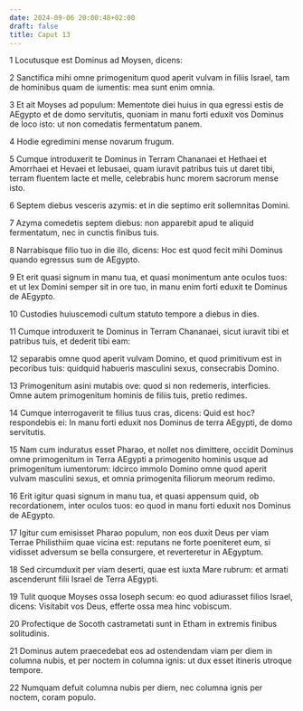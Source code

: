 ```yaml
---
date: 2024-09-06 20:00:48+02:00
draft: false
title: Caput 13
---
```





1 Locutusque est Dominus ad Moysen, dicens:

2 Sanctifica mihi omne primogenitum quod aperit vulvam in filiis Israel, tam de hominibus quam de iumentis: mea sunt enim omnia.

3 Et ait Moyses ad populum: Mementote diei huius in qua egressi estis de AEgypto et de domo servitutis, quoniam in manu forti eduxit vos Dominus de loco isto: ut non comedatis fermentatum panem.

4 Hodie egredimini mense novarum frugum.

5 Cumque introduxerit te Dominus in Terram Chananaei et Hethaei et Amorrhaei et Hevaei et Iebusaei, quam iuravit patribus tuis ut daret tibi, terram fluentem lacte et melle, celebrabis hunc morem sacrorum mense isto.

6 Septem diebus vesceris azymis: et in die septimo erit sollemnitas Domini.

7 Azyma comedetis septem diebus: non apparebit apud te aliquid fermentatum, nec in cunctis finibus tuis.

8 Narrabisque filio tuo in die illo, dicens: Hoc est quod fecit mihi Dominus quando egressus sum de AEgypto.

9 Et erit quasi signum in manu tua, et quasi monimentum ante oculos tuos: et ut lex Domini semper sit in ore tuo, in manu enim forti eduxit te Dominus de AEgypto.

10 Custodies huiuscemodi cultum statuto tempore a diebus in dies.

11 Cumque introduxerit te Dominus in Terram Chananaei, sicut iuravit tibi et patribus tuis, et dederit tibi eam:

12 separabis omne quod aperit vulvam Domino, et quod primitivum est in pecoribus tuis: quidquid habueris masculini sexus, consecrabis Domino.

13 Primogenitum asini mutabis ove: quod si non redemeris, interficies. Omne autem primogenitum hominis de filiis tuis, pretio redimes.

14 Cumque interrogaverit te filius tuus cras, dicens: Quid est hoc? respondebis ei: In manu forti eduxit nos Dominus de terra AEgypti, de domo servitutis.

15 Nam cum induratus esset Pharao, et nollet nos dimittere, occidit Dominus omne primogenitum in Terra AEgypti a primogenito hominis usque ad primogenitum iumentorum: idcirco immolo Domino omne quod aperit vulvam masculini sexus, et omnia primogenita filiorum meorum redimo.

16 Erit igitur quasi signum in manu tua, et quasi appensum quid, ob recordationem, inter oculos tuos: eo quod in manu forti eduxit nos Dominus de AEgypto.

17 Igitur cum emisisset Pharao populum, non eos duxit Deus per viam Terrae Philisthiim quae vicina est: reputans ne forte poeniteret eum, si vidisset adversum se bella consurgere, et reverteretur in AEgyptum.

18 Sed circumduxit per viam deserti, quae est iuxta Mare rubrum: et armati ascenderunt filii Israel de Terra AEgypti.

19 Tulit quoque Moyses ossa Ioseph secum: eo quod adiurasset filios Israel, dicens: Visitabit vos Deus, efferte ossa mea hinc vobiscum.

20 Profectique de Socoth castrametati sunt in Etham in extremis finibus solitudinis.

21 Dominus autem praecedebat eos ad ostendendam viam per diem in columna nubis, et per noctem in columna ignis: ut dux esset itineris utroque tempore.

22 Numquam defuit columna nubis per diem, nec columna ignis per noctem, coram populo.


